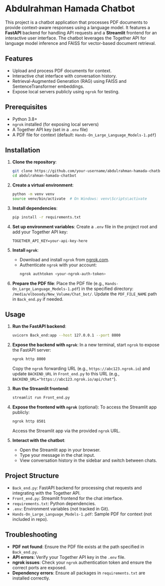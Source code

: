 # Abdulrahman Hamada Chatbot

This project is a chatbot application that processes PDF documents to provide context-aware responses using a language model. It features a **FastAPI** backend for handling API requests and a **Streamlit** frontend for an interactive user interface. The chatbot leverages the Together API for language model inference and FAISS for vector-based document retrieval.

## Features
- Upload and process PDF documents for context.
- Interactive chat interface with conversation history.
- Retrieval-Augmented Generation (RAG) using FAISS and SentenceTransformer embeddings.
- Expose local servers publicly using `ngrok` for testing.

## Prerequisites
- Python 3.8+
- `ngrok` installed (for exposing local servers)
- A Together API key (set in a `.env` file)
- A PDF file for context (default: `Hands-On_Large_Language_Models-1.pdf`)

## Installation
1. **Clone the repository**:
   ```bash
   git clone https://github.com/your-username/abdulrahman-hamada-chatbot.git
   cd abdulrahman-hamada-chatbot
   ```

2. **Create a virtual environment**:
   ```bash
   python -m venv venv
   source venv/bin/activate  # On Windows: venv\Scripts\activate
   ```

3. **Install dependencies**:
   ```bash
   pip install -r requirements.txt
   ```

4. **Set up environment variables**:
   Create a `.env` file in the project root and add your Together API key:
   ```plaintext
   TOGETHER_API_KEY=your-api-key-here
   ```

5. **Install `ngrok`**:
   - Download and install `ngrok` from [ngrok.com](https://ngrok.com/download).
   - Authenticate `ngrok` with your account:
     ```bash
     ngrok authtoken <your-ngrok-auth-token>
     ```

6. **Prepare the PDF file**:
   Place the PDF file (e.g., `Hands-On_Large_Language_Models-1.pdf`) in the specified directory: `/media/elbooody/New_Volume/Chat_bot/`. Update the `PDF_FILE_NAME` path in `Back_end.py` if needed.

## Usage
1. **Run the FastAPI backend**:
   ```bash
   uvicorn Back_end:app --host 127.0.0.1 --port 8000
   ```

2. **Expose the backend with `ngrok`**:
   In a new terminal, start `ngrok` to expose the FastAPI server:
   ```bash
   ngrok http 8000
   ```
   Copy the `ngrok` forwarding URL (e.g., `https://abc123.ngrok.io`) and update `BACKEND_URL` in `Front_end.py` to this URL (e.g., `BACKEND_URL="https://abc123.ngrok.io/api/chat"`).

3. **Run the Streamlit frontend**:
   ```bash
   streamlit run Front_end.py
   ```

4. **Expose the frontend with `ngrok`** (optional):
   To access the Streamlit app publicly:
   ```bash
   ngrok http 8501
   ```
   Access the Streamlit app via the provided `ngrok` URL.

5. **Interact with the chatbot**:
   - Open the Streamlit app in your browser.
   - Type your message in the chat input.
   - View conversation history in the sidebar and switch between chats.

## Project Structure
- `Back_end.py`: FastAPI backend for processing chat requests and integrating with the Together API.
- `Front_end.py`: Streamlit frontend for the chat interface.
- `requirements.txt`: Python dependencies.
- `.env`: Environment variables (not tracked in Git).
- `Hands-On_Large_Language_Models-1.pdf`: Sample PDF for context (not included in repo).

## Troubleshooting
- **PDF not found**: Ensure the PDF file exists at the path specified in `Back_end.py`.
- **API errors**: Verify your Together API key in the `.env` file.
- **ngrok issues**: Check your `ngrok` authentication token and ensure the correct ports are exposed.
- **Dependency errors**: Ensure all packages in `requirements.txt` are installed correctly.


